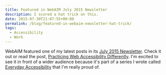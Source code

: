 ```yaml
---
title: Featured in WebAIM July 2015 Newsletter
description: I scored a hat trick on this.
date: 2015-07-30T21:07:55+00:00
permalink: /blog/featured-in-webaim-newsletter-hat-trick/
tags:
  - Accessibility
  - Work
---
```


WebAIM featured one of my latest posts in its [July 2015 Newsletter](http://webaim.org/newsletter/2015/july). Check it out or read the post, [Practicing Web Accessibility Differently](http://davidakennedy.com/2015/07/17/practicing-web-accessibility-differently/). I'm excited to see it in front of a wider audience because it's part of a series I wrote called [Everyday Accessibility](http://davidakennedy.com/tag/everyday-accessibility/) that I'm really proud of.
